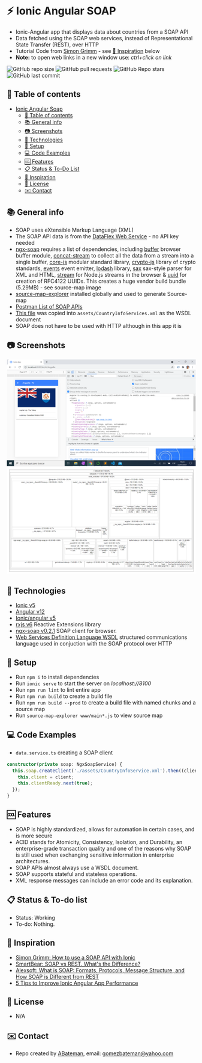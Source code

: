 # :zap: Ionic Angular SOAP

* Ionic-Angular app that displays data about countries from a SOAP API
* Data fetched using the SOAP web services, instead of Representational State Transfer (REST), over HTTP
* Tutorial Code from [Simon Grimm](https://www.youtube.com/channel/UCZZPgUIorPao48a1tBYSDgg) - see [:clap: Inspiration](#clap-inspiration) below
* **Note:** to open web links in a new window use: _ctrl+click on link_

![GitHub repo size](https://img.shields.io/github/repo-size/AndrewJBateman/ionic-angular-soap?style=plastic)
![GitHub pull requests](https://img.shields.io/github/issues-pr/AndrewJBateman/ionic-angular-soap?style=plastic)
![GitHub Repo stars](https://img.shields.io/github/stars/AndrewJBateman/ionic-angular-soap?style=plastic)
![GitHub last commit](https://img.shields.io/github/last-commit/AndrewJBateman/ionic-angular-soap?style=plastic)

## :page_facing_up: Table of contents

* [Ionic Angular Soap](#ionic-angular-soap)
  * [:page_facing_up: Table of contents](#page_facing_up-table-of-contents)
  * [:books: General info](#books-general-info)
  * [:camera: Screenshots](#camera-screenshots)
  * [:signal_strength: Technologies](#signal_strength-technologies)
  * [:floppy_disk: Setup](#floppy_disk-setup)
  * [:computer: Code Examples](#computer-code-examples)
  * [:cool: Features](#cool-features)
  * [:clipboard: Status & To-Do List](#clipboard-status--to-do-list)
  * [:clap: Inspiration](#clap-inspiration)
  * [:file_folder: License](#file_folder-license)
  * [:envelope: Contact](#envelope-contact)

## :books: General info

* SOAP uses eXtensible Markup Language (XML)
* The SOAP API data is from the [DataFlex Web Service](http://webservices.oorsprong.org/websamples.countryinfo/CountryInfoService.wso) - no API key needed
* [ngx-soap](https://www.npmjs.com/package/ngx-soap) requires a list of dependencies, including [buffer](https://www.npmjs.com/package/buffer) browser buffer module, [concat-stream](https://www.npmjs.com/package/concat-stream) to collect all the data from a stream into a single buffer, [core-js](https://www.npmjs.com/package/core-js) modular standard library, [crypto-js](https://www.npmjs.com/package/crypto-js) library of crypto standards, [events](https://www.npmjs.com/package/events) event emitter, [lodash](https://www.npmjs.com/package/lodash) library, [sax](https://www.npmjs.com/package/sax) sax-style parser for XML and HTML, [stream](https://www.npmjs.com/package/stream) for Node.js streams in the browser & [uuid](https://www.npmjs.com/package/uuid) for creation of RFC4122 UUIDs. This creates a huge vendor build bundle (5.29MB) - see source-map image
* [source-map-explorer](https://www.npmjs.com/package/source-map-explorer) installed globally and used to generate Source-map
* [Postman List of SOAP APIs](https://documenter.getpostman.com/view/8854915/Szf26WHn#33a2b225-11a6-48d3-a695-fb0989cc4971)
* [This file](http://webservices.oorsprong.org/websamples.countryinfo/CountryInfoService.wso?WSDL) was copied into `assets/CountryInfoServices.xml` as the WSDL document
* SOAP does not have to be used with HTTP although in this app it is

## :camera: Screenshots

![Ionic page](./img/country.png)
![Ionic page](./img/map.png)

## :signal_strength: Technologies

* [Ionic v5](https://ionicframework.com/)
* [Angular v12](https://angular.io/)
* [Ionic/angular v5](https://www.npmjs.com/package/@ionic/angular)
* [rxjs v6](https://rxjs.dev/) Reactive Extensions library
* [ngx-soap v0.2.1](https://www.npmjs.com/package/ngx-soap/v/0.2.1) SOAP client for browser.
* [Web Services Definition Language WSDL](https://www.w3.org/TR/wsdl.html) structured communications language used in conjuction with the SOAP protocol over HTTP


## :floppy_disk: Setup

* Run `npm i` to install dependencies
* Run `ionic serve` to start the server on _localhost://8100_
* Run `npm run lint` to lint entire app
* Run `npm run build` to create a build file
* Run `npm run build --prod` to create a build file with named chunks and a source map
* Run `source-map-explorer www/main*.js` to view source map

## :computer: Code Examples

* `data.service.ts` creating a SOAP client

```typescript
constructor(private soap: NgxSoapService) {
  this.soap.createClient('./assets/CountryInfoService.xml').then((client) => {
    this.client = client;
    this.clientReady.next(true);
  });
}
```

## :cool: Features

* SOAP is highly standardized, allows for automation in certain cases, and is more secure
* ACID stands for Atomicity, Consistency, Isolation, and Durability, an enterprise-grade transaction quality and one of the reasons why SOAP is still used when exchanging sensitive information in enterprise architectures.
* SOAP APIs almost always use a WSDL document.
* SOAP supports stateful and stateless operations.
* XML response messages can include an error code and its explanation.

## :clipboard: Status & To-do list

* Status: Working
* To-do: Nothing.

## :clap: Inspiration

* [Simon Grimm: How to use a SOAP API with Ionic](https://www.youtube.com/watch?v=96Zvzomz4Uw&t=68s)
* [SmartBear: SOAP vs REST. What's the Difference?](https://smartbear.com/blog/soap-vs-rest-whats-the-difference/)
* [Alexsoft: What is SOAP: Formats, Protocols, Message Structure, and How SOAP is Different from REST](https://www.altexsoft.com/blog/engineering/what-is-soap-formats-protocols-message-structure-and-how-soap-is-different-from-rest/)
* [5 Tips to Improve Ionic Angular App Performance](https://ionicframework.com/blog/5-tips-to-improve-ionic-angular-app-performance/)

## :file_folder: License

* N/A

## :envelope: Contact

* Repo created by [ABateman](https://github.com/AndrewJBateman), email: gomezbateman@yahoo.com
